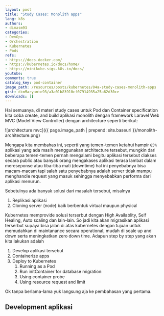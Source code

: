 ```yaml
---
layout: post
title: "Study Cases: Monolith apps"
lang: k8s
authors:
- dimasm93
categories:
- DevOps
- Orchestration
- Kubernetes
- Pods
refs: 
- https://docs.docker.com/
- https://kubernetes.io/docs/home/
- https://minikube.sigs.k8s.io/docs/
youtube: 
comments: true
catalog_key: pod-container
image_path: /resources/posts/kubernetes/04a-study-cases-monolith-apps
gist: dimMaryanto93/a3a01b83910cf07914935a25a62d30ce
downloads: []
---
```


Hai semuanya, di materi study cases untuk Pod dan Container specification kita coba create, and build  aplikasi monolith dengan framework Laravel Web MVC (Model View Controller) dengan architecture seperti berikut:

![architecture mvc]({{ page.image_path | prepend: site.baseurl }}/monolith-architecture.png)

Mengapa kita membahas ini, seperti yang temen-temen ketahui hampir `85%` aplikasi yang ada masih menggunakan architecture tersebut, mungkin dari beberapa temen-temen pernah mengalami begitu aplikasi tersebut diakses secara public atau banyak orang mengakases aplikasi terasa lambat dalam mereseponse atau tiba-tiba mati (downtime) hal ini penyebabnya bisa macam-macam tapi salah satu penyebabnya adalah server tidak mampu menghandle request yang masuk sehingga menyebabkan performa dari aplikasi menurun. 

Sebetulnya ada banyak solusi dari masalah tersebut, misalnya 

1. Replikasi aplikasi
2. Cloning server (node) baik berbentuk virtual maupun physical

Kubernetes memprovide solusi terserbut dengan High Availablity, Self Healing, Auto scaling dan lain-lain. So jadi kita akan migrasikan aplikasi terserbut supaya bisa jalan di atas kubernetes dengan tujuan untuk memudahkan di maintanance secara operational, mudah di scale up and down serta meningkatkan zero down time. Adapun step by step yang akan kita lakukan adalah

1. Develop aplikasi tersebut
2. Containerize apps
3. Deploy to Kubernetes
    1. Running as a Pod
    2. Run initContainer for database migration
    3. Using container probe
    4. Using resource request and limit

Ok tanpa berlama-lama yuk langsung aja ke pembahasan yang pertama.

<!--more-->

## Development aplikasi